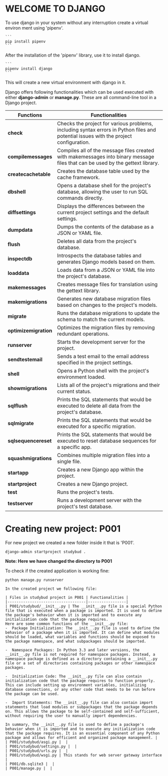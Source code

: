 # **WELCOME TO DJANGO**
To use django in your system without any interruption create a virtual environ ment using 'pipenv'.

    ```
    pip install pipenv
    ```

After the installation of the 'pipenv' library, use it to install django.

    ```
    pipenv install django
    ```

This will create a new virtual environment with django in it.

Django offers following functionalities which can be used executed with either **django-admin** or **manage.py**.
These are all command-line tool in a Django project.

| **Functions** | **Functionalities** |
|---------------|---------------------|
| **check** | Checks the project for various problems, including syntax errors in Python files and potential issues with the project configuration.|
| **compilemessages** | Compiles all of the message files created with makemessages into binary message files that can be used by the gettext library. |
| **createcachetable** | Creates the database table used by the cache framework. |
| **dbshell** | Opens a database shell for the project's database, allowing the user to run SQL commands directly. |
| **diffsettings** | Displays the differences between the current project settings and the default settings. |
| **dumpdata** | Dumps the contents of the database as a JSON or YAML file. |
| **flush** | Deletes all data from the project's database. |
| **inspectdb** | Introspects the database tables and generates Django models based on them. |
| **loaddata** | Loads data from a JSON or YAML file into the project's database. |
| **makemessages** | Creates message files for translation using the gettext library. |
| **makemigrations** | Generates new database migration files based on changes to the project's models. |
| **migrate** | Runs the database migrations to update the schema to match the current models.|
| **optimizemigration** | Optimizes the migration files by removing redundant operations. |
| **runserver** | Starts the development server for the project.|
| **sendtestemail** | Sends a test email to the email address specified in the project settings. |
| **shell** | Opens a Python shell with the project's environment loaded. |
| **showmigrations** | Lists all of the project's migrations and their current status. |
| **sqlflush** | Prints the SQL statements that would be executed to delete all data from the project's database. |
| **sqlmigrate** | Prints the SQL statements that would be executed for a specific migration. |
| **sqlsequencereset** | Prints the SQL statements that would be executed to reset database sequences for a specific app. |
| **squashmigrations** | Combines multiple migration files into a single file. |
| **startapp** | Creates a new Django app within the project.|
| **startproject** | Creates a new Django project. |
| **test** | Runs the project's tests. |
| **testserver** | Runs a development server with the project's test database. |

# **Creating new project: P001**
For new project we created a new folder inside it that is 'P001'.

```
django-admin startproject studybud .
```
**Note: Here we have changed the directory to P001**

To check if the created application is working fine:

```
python manage.py runserver

In the created project we following file:

| Files in studybud project in P001 | Functionalities |
|-----------------------------------|-----------------|
| P001/studybud/__init__.py | The __init__.py file is a special Python file that is executed when a package is imported. It is used to define the package's behavior when it is imported and to execute any initialization code that the package requires.
Here are some common functions of the __init__.py file:
-  Package Initialization: The __init__.py file is used to define the behavior of a package when it is imported. It can define what modules should be loaded, what variables and functions should be exposed to the package namespace, and what subpackages should be imported.

-  Namespace Packages: In Python 3.3 and later versions, the __init__.py file is not required for namespace packages. Instead, a namespace package is defined as a directory containing a __init__.py file or a set of directories containing packages or other namespace packages.

-  Initialization Code: The __init__.py file can also contain initialization code that the package requires to function properly. This can include setting up environment variables, initializing database connections, or any other code that needs to be run before the package can be used.

-  Import Statements: The __init__.py file can also contain import statements that load modules or subpackages that the package depends on. This allows the package to be self-contained and self-sufficient, without requiring the user to manually import dependencies.

In summary, the __init__.py file is used to define a package's behavior when it is imported and to execute any initialization code that the package requires. It is an essential component of any Python package and allows for efficient and organized package management. |
| P001/studybud/asgi.py |  |
| P001/studybud/settings.py |  |
| P001/studybud/urls.py |  |
| P001/studybud/wsgi.py | This stands for web server gateway interface |
| P001/db.sqlite3 |  |
| P001/manage.py |  |
